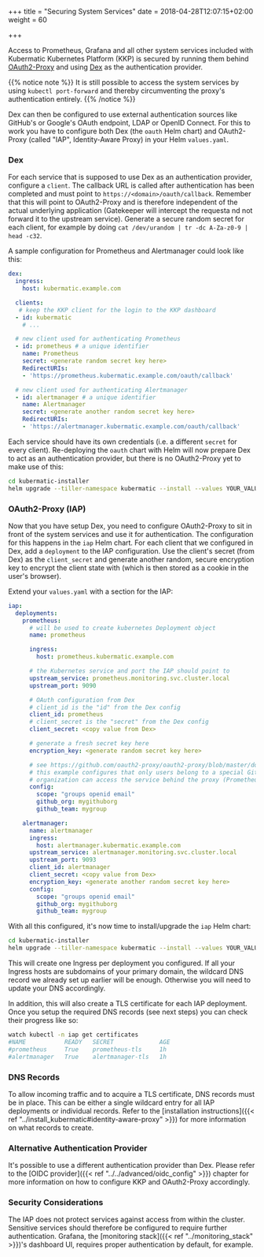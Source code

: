 +++
title = "Securing System Services"
date = 2018-04-28T12:07:15+02:00
weight = 60

+++

Access to Prometheus, Grafana and all other system services included with Kubermatic Kubernetes Platform (KKP) is secured by running them behind
[OAuth2-Proxy](https://github.com/oauth2-proxy/oauth2-proxy) and using [Dex](https://github.com/dexidp/dex)
as the authentication provider.

{{% notice note %}}
It is still possible to access the system services by using `kubectl port-forward` and thereby circumventing the
proxy's authentication entirely.
{{% /notice %}}

Dex can then be configured to use external authentication sources like GitHub's or Google's OAuth endpoint, LDAP or
OpenID Connect. For this to work you have to configure both Dex (the `oauth` Helm chart) and OAuth2-Proxy
(called "IAP", Identity-Aware Proxy) in your Helm `values.yaml`.

### Dex

For each service that is supposed to use Dex as an authentication provider, configure a `client`. The callback URL is
called after authentication has been completed and must point to `https://<domain>/oauth/callback`. Remember that this
will point to OAuth2-Proxy and is therefore independent of the actual underlying application (Gatekeeper will
intercept the requesta nd not forward it to the upstream service). Generate a secure random secret for each client,
for example by doing `cat /dev/urandom | tr -dc A-Za-z0-9 | head -c32`.

A sample configuration for Prometheus and Alertmanager could look like this:

```yaml
dex:
  ingress:
    host: kubermatic.example.com

  clients:
   # keep the KKP client for the login to the KKP dashboard
  - id: kubermatic
    # ...

  # new client used for authenticating Prometheus
  - id: prometheus # a unique identifier
    name: Prometheus
    secret: <generate random secret key here>
    RedirectURIs:
    - 'https://prometheus.kubermatic.example.com/oauth/callback'

  # new client used for authenticating Alertmanager
  - id: alertmanager # a unique identifier
    name: Alertmanager
    secret: <generate another random secret key here>
    RedirectURIs:
    - 'https://alertmanager.kubermatic.example.com/oauth/callback'
```

Each service should have its own credentials (i.e. a different `secret` for every client). Re-deploying the `oauth` chart
with Helm will now prepare Dex to act as an authentication provider, but there is no OAuth2-Proxy yet to make use of
this:

```bash
cd kubermatic-installer
helm upgrade --tiller-namespace kubermatic --install --values YOUR_VALUES_YAML_PATH --namespace oauth oauth charts/oauth/
```

### OAuth2-Proxy (IAP)

Now that you have setup Dex, you need to configure OAuth2-Proxy to sit in front of the system services and use it
for authentication. The configuration for this happens in the `iap` Helm chart. For each client that we configured in Dex,
add a `deployment` to the IAP configuration. Use the client's secret (from Dex) as the `client_secret` and generate
another random, secure encryption key to encrypt the client state with (which is then stored as a cookie in the user's
browser).

Extend your `values.yaml` with a section for the IAP:

```yaml
iap:
  deployments:
    prometheus:
      # will be used to create kubernetes Deployment object
      name: prometheus

      ingress:
        host: prometheus.kubermatic.example.com

      # the Kubernetes service and port the IAP should point to
      upstream_service: prometheus.monitoring.svc.cluster.local
      upstream_port: 9090

      # OAuth configuration from Dex
      # client_id is the "id" from the Dex config
      client_id: prometheus
      # client_secret is the "secret" from the Dex config
      client_secret: <copy value from Dex>

      # generate a fresh secret key here
      encryption_key: <generate random secret key here>

      # see https://github.com/oauth2-proxy/oauth2-proxy/blob/master/docs/configuration/configuration.md
      # this example configures that only users belong to a special GitHub
      # organization can access the service behind the proxy (Prometheus in this case)
      config:
        scope: "groups openid email"
        github_org: mygithuborg
        github_team: mygroup

    alertmanager:
      name: alertmanager
      ingress:
        host: alertmanager.kubermatic.example.com
      upstream_service: alertmanager.monitoring.svc.cluster.local
      upstream_port: 9093
      client_id: alertmanager
      client_secret: <copy value from Dex>
      encryption_key: <generate another random secret key here>
      config:
        scope: "groups openid email"
        github_org: mygithuborg
        github_team: mygroup
```

With all this configured, it's now time to install/upgrade the `iap` Helm chart:

```bash
cd kubermatic-installer
helm upgrade --tiller-namespace kubermatic --install --values YOUR_VALUES_YAML_PATH --namespace iap charts/iap/
```

This will create one Ingress per deployment you configured. If all your Ingress hosts are subdomains of your
primary domain, the wildcard DNS record we already set up earlier will be enough. Otherwise you will need to
update your DNS accordingly.

In addition, this will also create a TLS certificate for each IAP deployment. Once you setup the required DNS
records (see next steps) you can check their progress like so:

```bash
watch kubectl -n iap get certificates
#NAME           READY   SECRET             AGE
#prometheus     True    prometheus-tls     1h
#alertmanager   True    alertmanager-tls   1h
```

### DNS Records

To allow incoming traffic and to acquire a TLS certificate, DNS records must be in place. This can be either
a single wildcard entry for all IAP deployments or individual records. Refer to the
[installation instructions]({{< ref "../install_kubermatic#identity-aware-proxy" >}}) for more information on
what records to create.

### Alternative Authentication Provider

It's possible to use a different authentication provider than Dex. Please refer to the
[OIDC provider]({{< ref "../../advanced/oidc_config" >}}) chapter for more information on how to configure
KKP and OAuth2-Proxy accordingly.

### Security Considerations

The IAP does not protect services against access from within the cluster. Sensitive services should therefore
be configured to require further authentication. Grafana, the [monitoring stack]({{< ref "../monitoring_stack" >}})'s
dashboard UI, requires proper authentication by default, for example.
